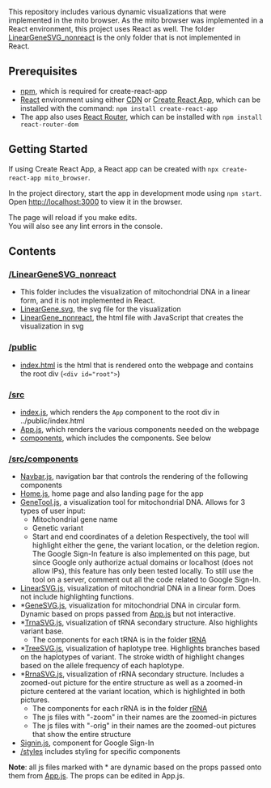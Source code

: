 This repository includes various dynamic visualizations that were implemented in the mito browser. As the mito browser was implemented in a React environment, this project uses React as well. The folder [LinearGeneSVG_nonreact](https://github.com/lilyzhouZYJ/mito_visualization/tree/master/LinearGeneSVG_nonreact) is the only folder that is not implemented in React.

## Prerequisites

- [npm](https://www.npmjs.com/), which is required for create-react-app
- [React](https://reactjs.org/) environment using either [CDN](https://reactjs.org/docs/cdn-links.html) or [Create React App](https://github.com/facebook/create-react-app), which can be installed with the command: `npm install create-react-app`
- The app also uses [React Router](https://reacttraining.com/react-router/), which can be installed with `npm install react-router-dom`

## Getting Started

If using Create React App, a React app can be created with `npx create-react-app mito_browser`.

In the project directory, start the app in development mode using `npm start`.<br>
Open [http://localhost:3000](http://localhost:3000) to view it in the browser.

The page will reload if you make edits.<br>
You will also see any lint errors in the console.

## Contents

### [/LinearGeneSVG_nonreact](https://github.com/lilyzhouZYJ/mito_visualization/tree/master/LinearGeneSVG_nonreact)

- This folder includes the visualization of mitochondrial DNA in a linear form, and it is not implemented in React.
- [LinearGene.svg](https://github.com/lilyzhouZYJ/mito_visualization/blob/master/LinearGeneSVG_nonreact/LinearGene.svg), the svg file for the visualization
- [LinearGene_nonreact](https://github.com/lilyzhouZYJ/mito_visualization/blob/master/LinearGeneSVG_nonreact/LinearGene_nonreact.html), the html file with JavaScript that creates the visualization in svg

### [/public](https://github.com/lilyzhouZYJ/mito_browser/tree/master/public)

- [index.html](https://github.com/lilyzhouZYJ/mito_browser/blob/master/public/index.html) is the html that is rendered onto the webpage and contains the root div (`<div id="root">`)

### [/src](https://github.com/lilyzhouZYJ/mito_browser/tree/master/src)

- [index.js](https://github.com/lilyzhouZYJ/mito_browser/blob/master/src/index.js), which renders the `App` component to the root div in ../public/index.html
- [App.js](https://github.com/lilyzhouZYJ/mito_browser/blob/master/src/App.js), which renders the various components needed on the webpage
- [components](https://github.com/lilyzhouZYJ/mito_browser/tree/master/src/components), which includes the components. See below

### [/src/components](https://github.com/lilyzhouZYJ/mito_browser/tree/master/src/components)
- [Navbar.js](https://github.com/lilyzhouZYJ/mito_browser/blob/master/src/components/Navbar.js), navigation bar that controls the rendering of the following components
- [Home.js](https://github.com/lilyzhouZYJ/mito_browser/blob/master/src/components/Home.js), home page and also landing page for the app
- [GeneTool.js](https://github.com/lilyzhouZYJ/mito_browser/blob/master/src/components/GeneTool.js), a visualization tool for mitochondrial DNA. Allows for 3 types of user input:
  - Mitochondrial gene name
  - Genetic variant
  - Start and end coordinates of a deletion
  Respectively, the tool will highlight either the gene, the variant location, or the deletion region.
  The Google Sign-In feature is also implemented on this page, but since Google only authorize actual domains or localhost (does not allow IPs), this feature has only been tested locally. To still use the tool on a server, comment out all the code related to Google Sign-In.
- [LinearSVG.js](https://github.com/lilyzhouZYJ/mito_visualization/blob/master/src/components/LinearSVG.js), visualization of mitochondrial DNA in a linear form. Does not include highlighting functions.
- *[GeneSVG.js](https://github.com/lilyzhouZYJ/mito_browser/blob/master/src/components/GeneSVG.js), visualization for mitochondrial DNA in circular form. Dynamic based on props passed from [App.js](https://github.com/lilyzhouZYJ/mito_browser/blob/master/src/App.js) but not interactive.
- *[TrnaSVG.js](https://github.com/lilyzhouZYJ/mito_browser/blob/master/src/components/TrnaSVG.js), visualization of tRNA secondary structure. Also highlights variant base.
  - The components for each tRNA is in the folder [tRNA](https://github.com/lilyzhouZYJ/mito_browser/tree/master/src/components/tRNA)
- *[TreeSVG.js](https://github.com/lilyzhouZYJ/mito_browser/blob/master/src/components/TreeSVG.js), visualization of haplotype tree. Highlights branches based on the haplotypes of variant. The stroke width of highlight changes based on the allele frequency of each haplotype.
- *[RrnaSVG.js](https://github.com/lilyzhouZYJ/mito_browser/blob/master/src/components/RrnaSVG.js), visualization of rRNA secondary structure. Includes a zoomed-out picture for the entire structure as well as a zoomed-in picture centered at the variant location, which is highlighted in both pictures.
  - The components for each rRNA is in the folder [rRNA](https://github.com/lilyzhouZYJ/mito_browser/tree/master/src/components/rRNA)
  - The js files with "-zoom" in their names are the zoomed-in pictures
  - The js files with "-orig" in their names are the zoomed-out pictures that show the entire structure
- [Signin.js](https://github.com/lilyzhouZYJ/mito_visualization/blob/master/src/components/Signin.js), component for Google Sign-In
- [/styles](https://github.com/lilyzhouZYJ/mito_browser/tree/master/src/components/styles) includes styling for specific components

**Note**: all js files marked with * are dynamic based on the props passed onto them from [App.js](https://github.com/lilyzhouZYJ/mito_browser/blob/master/src/App.js). The props can be edited in App.js.
